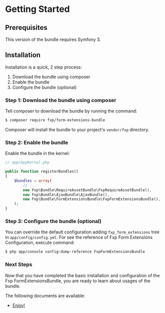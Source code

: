 Getting Started
===============

## Prerequisites

This version of the bundle requires Symfony 3.

## Installation

Installation is a quick, 2 step process:

1. Download the bundle using composer
2. Enable the bundle
3. Configure the bundle (optional)

### Step 1: Download the bundle using composer

Tell composer to download the bundle by running the command:

```bash
$ composer require fxp/form-extensions-bundle
```

Composer will install the bundle to your project's `vendor/fxp` directory.

### Step 2: Enable the bundle

Enable the bundle in the kernel:

```php
// app/AppKernel.php

public function registerBundles()
{
    $bundles = array(
        // ...
        new Fxp\Bundle\RequireAssetBundle\FxpRequireAssetBundle(),
        new Fxp\Bundle\AjaxBundle\AjaxBundle(),
        new Fxp\Bundle\FormExtensionsBundle\FxpFormExtensionsBundle(),
    );
}
```

### Step 3: Configure the bundle (optional)

You can override the default configuration adding `fxp_form_extensions` tree in `app/config/config.yml`.
For see the reference of Fxp Form Extensions Configuration, execute command:

```bash
$ php app/console config:dump-reference FxpFormExtensionsBundle
```

### Next Steps

Now that you have completed the basic installation and configuration of the
Fxp FormExtensionsBundle, you are ready to learn about usages of the bundle.

The following documents are available:

- [Enjoy!](usage.md)
